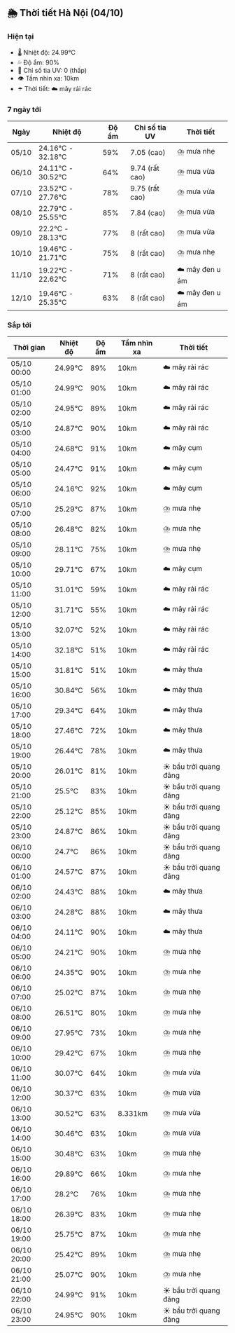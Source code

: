 ## 🌦️ Thời tiết Hà Nội (04/10)

### Hiện tại

- 🌡️ Nhiệt độ: 24.99℃
- 💦 Độ ẩm: 90%
- 🌟 Chỉ số tia UV: 0 (thấp)
- 👁️ Tầm nhìn xa: 10km
- ☂️ Thời tiết: ☁️ mây rải rác

### 7 ngày tới

| Ngày | Nhiệt độ | Độ ẩm | Chỉ số tia UV | Thời tiết |
| --- | --- | --- | --- | --- |
| 05/10 | 24.16℃ - 32.18℃ | 59% | 7.05 (cao) | ⛈️ mưa nhẹ |
| 06/10 | 24.11℃ - 30.52℃ | 64% | 9.74 (rất cao) | ⛈️ mưa vừa |
| 07/10 | 23.52℃ - 27.76℃ | 78% | 9.75 (rất cao) | ⛈️ mưa vừa |
| 08/10 | 22.79℃ - 25.55℃ | 85% | 7.84 (cao) | ⛈️ mưa vừa |
| 09/10 | 22.2℃ - 28.13℃ | 77% | 8 (rất cao) | ⛈️ mưa vừa |
| 10/10 | 19.46℃ - 21.71℃ | 75% | 8 (rất cao) | ⛈️ mưa nhẹ |
| 11/10 | 19.22℃ - 22.62℃ | 71% | 8 (rất cao) | ☁️ mây đen u ám |
| 12/10 | 19.46℃ - 25.35℃ | 63% | 8 (rất cao) | ☁️ mây đen u ám |

### Sắp tới

| Thời gian | Nhiệt độ | Độ ẩm | Tầm nhìn xa | Thời tiết |
| --- | --- | --- | --- | --- |
| 05/10 00:00 | 24.99℃ | 89% | 10km | ☁️ mây rải rác |
| 05/10 01:00 | 24.99℃ | 90% | 10km | ☁️ mây rải rác |
| 05/10 02:00 | 24.95℃ | 89% | 10km | ☁️ mây rải rác |
| 05/10 03:00 | 24.87℃ | 90% | 10km | ☁️ mây rải rác |
| 05/10 04:00 | 24.68℃ | 91% | 10km | ☁️ mây cụm |
| 05/10 05:00 | 24.47℃ | 91% | 10km | ☁️ mây cụm |
| 05/10 06:00 | 24.16℃ | 92% | 10km | ☁️ mây cụm |
| 05/10 07:00 | 25.29℃ | 87% | 10km | ⛈️ mưa nhẹ |
| 05/10 08:00 | 26.48℃ | 82% | 10km | ⛈️ mưa nhẹ |
| 05/10 09:00 | 28.11℃ | 75% | 10km | ⛈️ mưa nhẹ |
| 05/10 10:00 | 29.71℃ | 67% | 10km | ☁️ mây cụm |
| 05/10 11:00 | 31.01℃ | 59% | 10km | ☁️ mây rải rác |
| 05/10 12:00 | 31.71℃ | 55% | 10km | ☁️ mây rải rác |
| 05/10 13:00 | 32.07℃ | 52% | 10km | ☁️ mây rải rác |
| 05/10 14:00 | 32.18℃ | 51% | 10km | ☁️ mây rải rác |
| 05/10 15:00 | 31.81℃ | 51% | 10km | ☁️ mây thưa |
| 05/10 16:00 | 30.84℃ | 56% | 10km | ☁️ mây thưa |
| 05/10 17:00 | 29.34℃ | 64% | 10km | ☁️ mây thưa |
| 05/10 18:00 | 27.46℃ | 72% | 10km | ☁️ mây thưa |
| 05/10 19:00 | 26.44℃ | 78% | 10km | ☁️ mây thưa |
| 05/10 20:00 | 26.01℃ | 81% | 10km | ☀️ bầu trời quang đãng |
| 05/10 21:00 | 25.5℃ | 83% | 10km | ☀️ bầu trời quang đãng |
| 05/10 22:00 | 25.12℃ | 85% | 10km | ☀️ bầu trời quang đãng |
| 05/10 23:00 | 24.87℃ | 86% | 10km | ☀️ bầu trời quang đãng |
| 06/10 00:00 | 24.7℃ | 86% | 10km | ☀️ bầu trời quang đãng |
| 06/10 01:00 | 24.57℃ | 87% | 10km | ☀️ bầu trời quang đãng |
| 06/10 02:00 | 24.43℃ | 88% | 10km | ☁️ mây thưa |
| 06/10 03:00 | 24.28℃ | 88% | 10km | ☁️ mây thưa |
| 06/10 04:00 | 24.11℃ | 90% | 10km | ☁️ mây thưa |
| 06/10 05:00 | 24.21℃ | 90% | 10km | ⛈️ mưa nhẹ |
| 06/10 06:00 | 24.35℃ | 90% | 10km | ⛈️ mưa nhẹ |
| 06/10 07:00 | 25.02℃ | 87% | 10km | ⛈️ mưa nhẹ |
| 06/10 08:00 | 26.51℃ | 80% | 10km | ⛈️ mưa nhẹ |
| 06/10 09:00 | 27.95℃ | 73% | 10km | ⛈️ mưa nhẹ |
| 06/10 10:00 | 29.42℃ | 67% | 10km | ⛈️ mưa nhẹ |
| 06/10 11:00 | 30.07℃ | 64% | 10km | ⛈️ mưa vừa |
| 06/10 12:00 | 30.37℃ | 63% | 10km | ⛈️ mưa vừa |
| 06/10 13:00 | 30.52℃ | 63% | 8.331km | ⛈️ mưa vừa |
| 06/10 14:00 | 30.46℃ | 63% | 10km | ⛈️ mưa vừa |
| 06/10 15:00 | 30.48℃ | 63% | 10km | ⛈️ mưa nhẹ |
| 06/10 16:00 | 29.89℃ | 66% | 10km | ⛈️ mưa nhẹ |
| 06/10 17:00 | 28.2℃ | 76% | 10km | ⛈️ mưa nhẹ |
| 06/10 18:00 | 26.39℃ | 83% | 10km | ⛈️ mưa nhẹ |
| 06/10 19:00 | 25.75℃ | 87% | 10km | ⛈️ mưa nhẹ |
| 06/10 20:00 | 25.42℃ | 89% | 10km | ⛈️ mưa nhẹ |
| 06/10 21:00 | 25.07℃ | 90% | 10km | ⛈️ mưa nhẹ |
| 06/10 22:00 | 24.99℃ | 91% | 10km | ☀️ bầu trời quang đãng |
| 06/10 23:00 | 24.95℃ | 90% | 10km | ☀️ bầu trời quang đãng |

